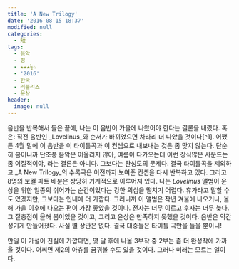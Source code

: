 ```yaml
---
title: 'A New Trilogy'
date: '2016-08-15 18:37'
modified: null
categories:
  - 短
tags:
  - 음악
  - 평
  - ★★★½☆
  - '2016'
  - 한국
  - 러블리즈
  - 윤상
header:
  image: null
---
```

음반을 반복해서 들은 끝에, 나는 이 음반이 가을에 나왔어야 한다는 결론을 내렸다. 혹은: 직전 음반인 _Lovelinus_와 순서가 바뀌었으면 차라리 더 나았을 것이다[^1]. 어쨌든 4월 말에 이 음반을 이 타이틀곡과 이 컨셉으로 내보내는 것은 좀 맞지 않는다. 단순히 봄이니까 단조풍 음악은 어울리지 않아, 여름이 다가오는데 이런 장식많은 사운드는 좀 이질적이야, 라는 결론은 아니다. 그보다는 완성도의 문제다. 결국 타이틀곡을 제외하고 _A New Trilogy_의 수록곡은 이전까지 보여준 컨셉을 다시 반복하고 있다. 그리고 8명의 보컬 파트 배분은 상당히 기계적으로 이루어져 있다. 나는 _Lovelinus_ 앨범이 윤상을 위한 일종의 쉬어가는 순간이었다는 강한 의심을 떨치기 어렵다. 휴가라고 말할 수도 있겠지만, 그보다는 인내에 더 가깝다. 그러니까 이 앨범은 작년 겨울에 나오거나, 올해 가을 이후에 나오는 편이 가장 좋았을 것이다. 전자는 너무 이르고 후자는 너무 늦다. 그 절충점이 올해 봄이었을 것이고, 그리고 윤상은 만족하지 못했을 것이다. 음반은 약간 성기게 만들어졌다. 사실 별 상관은 없다. 결국 대중들은 타이틀 곡만을 들을 뿐이니!

만일 이 가설이 진실에 가깝다면, 몇 달 후에 나올 3부작 중 2부는 좀 더 완성작에 가까울 것이다. 어쩌면 제2의 아츄를 꿈꿔볼 수도 있을 것이다. 그러나 미래는 모르는 일이다.
